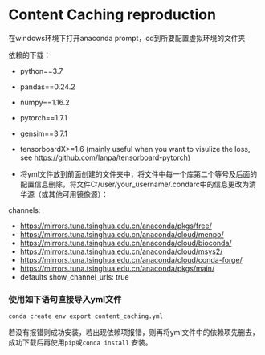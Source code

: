 # Content Caching reproduction

在windows环境下打开anaconda prompt，cd到所要配置虚拟环境的文件夹

依赖的下载：
* python==3.7
* pandas==0.24.2
* numpy==1.16.2
* pytorch==1.7.1
* gensim==3.7.1
* tensorboardX>=1.6 (mainly useful when you want to visulize the loss, see https://github.com/lanpa/tensorboard-pytorch)

* 将yml文件放到前面创建的文件夹中，将文件中每一个库第二个等号及后面的配置信息删除，将文件C:/user/your_username/.condarc中的信息更改为清华源（或其他可用镜像源）：

channels:
  - https://mirrors.tuna.tsinghua.edu.cn/anaconda/pkgs/free/
  - https://mirrors.tuna.tsinghua.edu.cn/anaconda/cloud/menpo/
  - https://mirrors.tuna.tsinghua.edu.cn/anaconda/cloud/bioconda/
  - https://mirrors.tuna.tsinghua.edu.cn/anaconda/cloud/msys2/
  - https://mirrors.tuna.tsinghua.edu.cn/anaconda/cloud/conda-forge/
  - https://mirrors.tuna.tsinghua.edu.cn/anaconda/pkgs/main/
  - defaults
show_channel_urls: true


### 使用如下语句直接导入yml文件
```
conda create env export content_caching.yml
```
若没有报错则成功安装，若出现依赖项报错，则再将yml文件中的依赖项先删去，成功下载后再使用```pip```或```conda install``` 安装。
